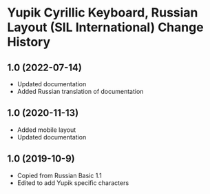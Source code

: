 Yupik Cyrillic Keyboard, Russian Layout (SIL International)
Change History
====================

1.0 (2022-07-14)
----------------
* Updated documentation
* Added Russian translation of documentation

1.0 (2020-11-13)
----------------
* Added mobile layout
* Updated documentation

1.0 (2019-10-9)
---------------
* Copied from Russian Basic 1.1
* Edited to add Yupik specific characters
